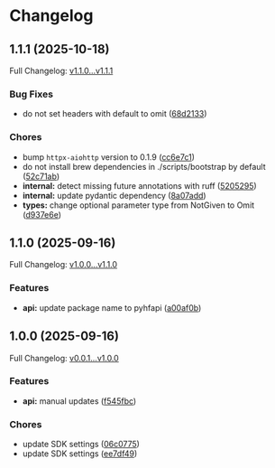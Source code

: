 # Changelog

## 1.1.1 (2025-10-18)

Full Changelog: [v1.1.0...v1.1.1](https://github.com/fakerybakery/hfapi/compare/v1.1.0...v1.1.1)

### Bug Fixes

* do not set headers with default to omit ([68d2133](https://github.com/fakerybakery/hfapi/commit/68d2133de760f0fa4ef7554589cdf22be6bcde07))


### Chores

* bump `httpx-aiohttp` version to 0.1.9 ([cc6e7c1](https://github.com/fakerybakery/hfapi/commit/cc6e7c107c2cfeacc8f95729392edced88fa368b))
* do not install brew dependencies in ./scripts/bootstrap by default ([52c71ab](https://github.com/fakerybakery/hfapi/commit/52c71ab6142322177b2a5454d93cd7a2047eae41))
* **internal:** detect missing future annotations with ruff ([5205295](https://github.com/fakerybakery/hfapi/commit/5205295b584f86ee845cf0cd027bd5b93c1f80da))
* **internal:** update pydantic dependency ([8a07add](https://github.com/fakerybakery/hfapi/commit/8a07adda6881a0adb2175ee9c6a400bbecb94cfa))
* **types:** change optional parameter type from NotGiven to Omit ([d937e6e](https://github.com/fakerybakery/hfapi/commit/d937e6e9e05036e095b6fd2c5a017cfa6c77296a))

## 1.1.0 (2025-09-16)

Full Changelog: [v1.0.0...v1.1.0](https://github.com/fakerybakery/hfapi/compare/v1.0.0...v1.1.0)

### Features

* **api:** update package name to pyhfapi ([a00af0b](https://github.com/fakerybakery/hfapi/commit/a00af0bdfb492f9dc8a5e378a10b22c8978f9353))

## 1.0.0 (2025-09-16)

Full Changelog: [v0.0.1...v1.0.0](https://github.com/fakerybakery/hfapi/compare/v0.0.1...v1.0.0)

### Features

* **api:** manual updates ([f545fbc](https://github.com/fakerybakery/hfapi/commit/f545fbc3e9e8ef2c11dc191f6c771b1c584661d9))


### Chores

* update SDK settings ([06c0775](https://github.com/fakerybakery/hfapi/commit/06c0775ed42e67eb9ff058afa5f846b30c3d6d5b))
* update SDK settings ([ee7df49](https://github.com/fakerybakery/hfapi/commit/ee7df4975332289dc3265769d635babbdd3602cb))
